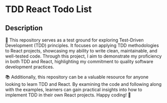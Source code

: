 # TDD React Todo List

## Description

🚀 This repository serves as a test ground for exploring Test-Driven Development (TDD) principles. It focuses on applying TDD methodologies to React projects, showcasing my ability to write clean, maintainable, and well-tested code. Through this project, I aim to demonstrate my proficiency in both TDD and React, highlighting my commitment to quality software development practices.

📚 Additionally, this repository can be a valuable resource for anyone looking to learn TDD and React. By examining the code and following along with the examples, learners can gain practical insights into how to implement TDD in their own React projects. Happy coding! 🎉
